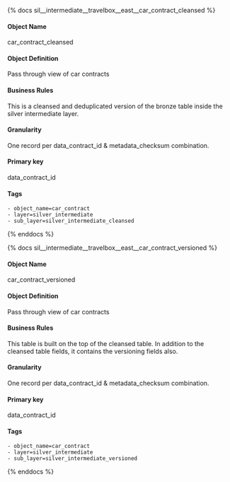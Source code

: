 {% docs sil__intermediate__travelbox__east__car_contract_cleansed %}

#### Object Name
car_contract_cleansed

#### Object Definition
Pass through view of car contracts

#### Business Rules
This is a cleansed and deduplicated version of the bronze table inside the silver intermediate layer.

#### Granularity
One record per data_contract_id & metadata_checksum combination.

#### Primary key
data_contract_id

#### Tags
    - object_name=car_contract
    - layer=silver_intermediate
    - sub_layer=silver_intermediate_cleansed

{% enddocs %}

{% docs sil__intermediate__travelbox__east__car_contract_versioned %}

#### Object Name
car_contract_versioned

#### Object Definition
Pass through view of car contracts

#### Business Rules
This table is built on the top of the cleansed table. In addition to the cleansed table fields, it contains the versioning fields also.

#### Granularity
One record per data_contract_id & metadata_checksum combination.

#### Primary key
data_contract_id

#### Tags
    - object_name=car_contract
    - layer=silver_intermediate
    - sub_layer=silver_intermediate_versioned

{% enddocs %}